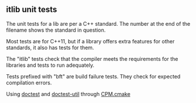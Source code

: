 ## itlib unit tests

The unit tests for a lib are per a C++ standard. The number at the end of the filename shows the standard in question.

Most tests are for C++11, but if a library offers extra features for other standards, it also has tests for them.

The "itlib" tests check that the compiler meets the requirements for the libraries and tests to run adequately.

Tests prefixed with "bft" are build failure tests. They check for expected compilation errors.

Using [doctest](https://github.com/onqtam/doctest) and [doctest-util](https://github.com/iboB/doctest-util) through [CPM.cmake](https://github.com/cpm-cmake/CPM.cmake)
